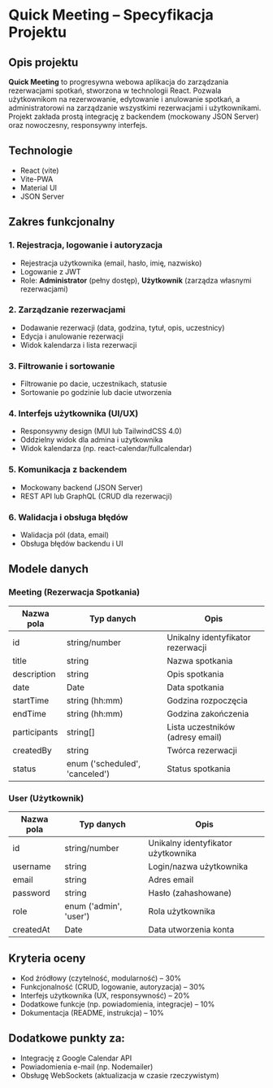 # Quick Meeting – Specyfikacja Projektu

## Opis projektu

**Quick Meeting** to progresywna webowa aplikacja do zarządzania rezerwacjami spotkań, stworzona w technologii React. Pozwala użytkownikom na rezerwowanie, edytowanie i anulowanie spotkań, a administratorowi na zarządzanie wszystkimi rezerwacjami i użytkownikami. Projekt zakłada prostą integrację z backendem (mockowany JSON Server) oraz nowoczesny, responsywny interfejs.

## Technologie

- React (vite)
- Vite-PWA
- Material UI
- JSON Server

## Zakres funkcjonalny

### 1. Rejestracja, logowanie i autoryzacja

- Rejestracja użytkownika (email, hasło, imię, nazwisko)
- Logowanie z JWT
- Role: **Administrator** (pełny dostęp), **Użytkownik** (zarządza własnymi rezerwacjami)

### 2. Zarządzanie rezerwacjami

- Dodawanie rezerwacji (data, godzina, tytuł, opis, uczestnicy)
- Edycja i anulowanie rezerwacji
- Widok kalendarza i lista rezerwacji

### 3. Filtrowanie i sortowanie

- Filtrowanie po dacie, uczestnikach, statusie
- Sortowanie po godzinie lub dacie utworzenia

### 4. Interfejs użytkownika (UI/UX)

- Responsywny design (MUI lub TailwindCSS 4.0)
- Oddzielny widok dla admina i użytkownika
- Widok kalendarza (np. react-calendar/fullcalendar)

### 5. Komunikacja z backendem

- Mockowany backend (JSON Server)
- REST API lub GraphQL (CRUD dla rezerwacji)

### 6. Walidacja i obsługa błędów

- Walidacja pól (data, email)
- Obsługa błędów backendu i UI

## Modele danych

### Meeting (Rezerwacja Spotkania)

| Nazwa pola   | Typ danych                     | Opis                              |
| ------------ | ------------------------------ | --------------------------------- |
| id           | string/number                  | Unikalny identyfikator rezerwacji |
| title        | string                         | Nazwa spotkania                   |
| description  | string                         | Opis spotkania                    |
| date         | Date                           | Data spotkania                    |
| startTime    | string (hh:mm)                 | Godzina rozpoczęcia               |
| endTime      | string (hh:mm)                 | Godzina zakończenia               |
| participants | string[]                       | Lista uczestników (adresy email)  |
| createdBy    | string                         | Twórca rezerwacji                 |
| status       | enum ('scheduled', 'canceled') | Status spotkania                  |

### User (Użytkownik)

| Nazwa pola | Typ danych             | Opis                               |
| ---------- | ---------------------- | ---------------------------------- |
| id         | string/number          | Unikalny identyfikator użytkownika |
| username   | string                 | Login/nazwa użytkownika            |
| email      | string                 | Adres email                        |
| password   | string                 | Hasło (zahashowane)                |
| role       | enum ('admin', 'user') | Rola użytkownika                   |
| createdAt  | Date                   | Data utworzenia konta              |

## Kryteria oceny

- Kod źródłowy (czytelność, modularność) – 30%
- Funkcjonalność (CRUD, logowanie, autoryzacja) – 30%
- Interfejs użytkownika (UX, responsywność) – 20%
- Dodatkowe funkcje (np. powiadomienia, integracje) – 10%
- Dokumentacja (README, instrukcja) – 10%

## Dodatkowe punkty za:

- Integrację z Google Calendar API
- Powiadomienia e-mail (np. Nodemailer)
- Obsługę WebSockets (aktualizacja w czasie rzeczywistym)

